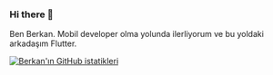 ### Hi there 👋

Ben Berkan. Mobil developer olma yolunda ilerliyorum ve bu yoldaki arkadaşım Flutter.

[![Berkan'ın GitHub istatikleri](https://github-readme-stats.vercel.app/api?username=BerkanBuyuk)](https://github.com/anuraghazra/github-readme-stats)
